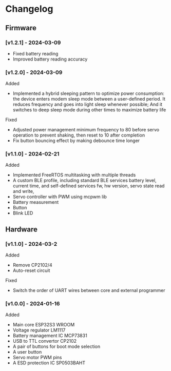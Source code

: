 # Changelog

## Firmware
### [v1.2.1] - 2024-03-09
- Fixed battery reading
- Improved battery reading accuracy

### [v1.2.0] - 2024-03-09
Added
- Implemented a hybrid sleeping pattern to optimize power consumption: the device enters modem sleep mode between a user-defined period. It reduces frequency and goes into light sleep whenever possible; And it switches to deep sleep mode during other times to maximize battery life

Fixed
- Adjusted power management minimum frequency to 80 before servo operation to prevent shaking, then reset to 10 after completion
- Fix button bouncing effect by making debounce time longer

### [v1.1.0] - 2024-02-21
Added
- Implemented FreeRTOS multitasking with multiple threads
- A custom BLE profile, including standard BLE services battery level, current time, and self-defined services fw, hw version, servo state read and write, 
- Servo controller with PWM using mcpwm lib
- Battery measurement
- Button 
- Blink LED 

## Hardware
### [v1.1.0] - 2024-03-2
Added
- Remove CP2102/4
- Auto-reset circuit

Fixed
- Switch the order of UART wires between core and external programmer

### [v1.0.0] - 2024-01-16
Added
- Main core ESP32S3 WROOM 
- Voltage regulator LM1117
- Battery management IC MCP73831
- USB to TTL convertor CP2102
- A pair of buttons for boot mode selection
- A user button 
- Servo motor PWM pins
- A ESD protection IC SP0503BAHT


